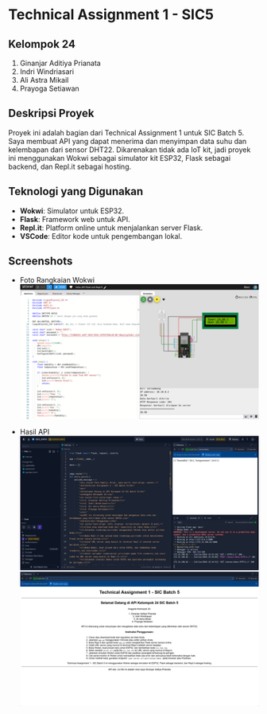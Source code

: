 # Technical Assignment 1 - SIC5

## Kelompok 24
1. Ginanjar Aditiya Prianata
2. Indri Windriasari
3. Ali Astra Mikail
4. Prayoga Setiawan

## Deskripsi Proyek
Proyek ini adalah bagian dari Technical Assignment 1 untuk SIC Batch 5. Saya membuat API yang dapat menerima dan menyimpan data suhu dan kelembapan dari sensor DHT22. Dikarenakan tidak ada IoT kit, jadi proyek ini menggunakan Wokwi sebagai simulator kit ESP32, Flask sebagai backend, dan Repl.it sebagai hosting.

## Teknologi yang Digunakan
- **Wokwi**: Simulator untuk ESP32.
- **Flask**: Framework web untuk API.
- **Repl.it**: Platform online untuk menjalankan server Flask.
- **VSCode**: Editor kode untuk pengembangan lokal.

## Screenshots

- Foto Rangkaian Wokwi
    ![Rangkaian ESP32](/images/foto_rangkaian.png)  

- Hasil API
    ![API Result](/images//ss2.png)   
    ![API Result](/images//ss3.png)


